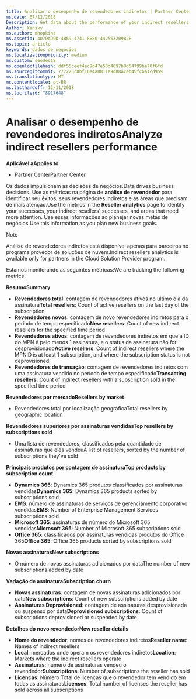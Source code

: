 ```yaml
---
title: Analisar o desempenho de revendedores indiretos | Partner Center
ms.date: 07/12/2018
Description: Get data about the performance of your indirect resellers to identify successes as well as areas that may need more attention.
Author: Xansky
ms.author: mhopkins
ms.assetid: 4D7DAD9D-4B69-4741-8E80-44256320982E
ms.topic: article
keywords: dados de negócios
ms.localizationpriority: medium
ms.custom: seodec18
ms.openlocfilehash: ddf55ceef4ec9d47e53d4697b8d54799ba70f6fd
ms.sourcegitcommit: 777225c8bf16e4a8811a9d88aceb45fcba1cd959
ms.translationtype: MT
ms.contentlocale: pt-BR
ms.lasthandoff: 12/11/2018
ms.locfileid: "8917648"
---
```

# <a name="analyze-indirect-resellers-performance"></a><span data-ttu-id="e3d21-103">Analisar o desempenho de revendedores indiretos</span><span class="sxs-lookup"><span data-stu-id="e3d21-103">Analyze indirect resellers performance</span></span> 

**<span data-ttu-id="e3d21-104">Aplicável a</span><span class="sxs-lookup"><span data-stu-id="e3d21-104">Applies to</span></span>**
- <span data-ttu-id="e3d21-105">Partner Center</span><span class="sxs-lookup"><span data-stu-id="e3d21-105">Partner Center</span></span>

<span data-ttu-id="e3d21-106">Os dados impulsionam as decisões de negócios.</span><span class="sxs-lookup"><span data-stu-id="e3d21-106">Data drives business decisions.</span></span> <span data-ttu-id="e3d21-107">Use as métricas na página de **análise de revendedor** para identificar seu êxitos, seus revendedores indiretos e as áreas que precisam de mais atenção.</span><span class="sxs-lookup"><span data-stu-id="e3d21-107">Use the metrics in the **Reseller analytics** page to identify your successes, your indirect resellers' successes, and areas that need more attention.</span></span> <span data-ttu-id="e3d21-108">Use essas informações ao planejar novas metas de negócios.</span><span class="sxs-lookup"><span data-stu-id="e3d21-108">Use this information as you plan new business goals.</span></span>

> [!NOTE]
> <span data-ttu-id="e3d21-109">Análise de revendedores indiretos está disponível apenas para parceiros no programa provedor de soluções de nuvem.</span><span class="sxs-lookup"><span data-stu-id="e3d21-109">Indirect resellers analytics is available only for partners in the Cloud Solution Provider program.</span></span>

<span data-ttu-id="e3d21-110">Estamos monitorando as seguintes métricas:</span><span class="sxs-lookup"><span data-stu-id="e3d21-110">We are tracking the following metrics:</span></span>

**<span data-ttu-id="e3d21-111">Resumo</span><span class="sxs-lookup"><span data-stu-id="e3d21-111">Summary</span></span>**  
 - <span data-ttu-id="e3d21-112">**Revendedores total**: contagem de revendedores ativos no último dia da assinatura</span><span class="sxs-lookup"><span data-stu-id="e3d21-112">**Total resellers**: Count of active resellers on the last day of the subscription</span></span>  
 - <span data-ttu-id="e3d21-113">**Revendedores novos**: contagem de novo revendedores indiretos para o período de tempo especificado</span><span class="sxs-lookup"><span data-stu-id="e3d21-113">**New resellers**: Count of new indirect resellers for the specified time period</span></span>  
 - <span data-ttu-id="e3d21-114">**Revendedores ativos**: contagem de revendedores indiretos em que a ID do MPN é pelo menos 1 assinatura, e o status da assinatura não for desprovisionado</span><span class="sxs-lookup"><span data-stu-id="e3d21-114">**Active resellers**: Count of indirect resellers where the MPNID is at least 1 subscription, and where the subscription status is not deprovisioned</span></span>  
 - <span data-ttu-id="e3d21-115">**Revendedores de transação**: contagem de revendedores indiretos com uma assinatura vendido no período de tempo especificado</span><span class="sxs-lookup"><span data-stu-id="e3d21-115">**Transacting resellers**: Count of indirect resellers with a subscription sold in the specified time period</span></span>  

**<span data-ttu-id="e3d21-116">Revendedores por mercado</span><span class="sxs-lookup"><span data-stu-id="e3d21-116">Resellers by market</span></span>**  
 - <span data-ttu-id="e3d21-117">Revendedores total por localização geográfica</span><span class="sxs-lookup"><span data-stu-id="e3d21-117">Total resellers by geographic location</span></span>  

**<span data-ttu-id="e3d21-118">Revendedores superiores por assinaturas vendidas</span><span class="sxs-lookup"><span data-stu-id="e3d21-118">Top resellers by subscriptions sold</span></span>**
 - <span data-ttu-id="e3d21-119">Uma lista de revendedores, classificados pela quantidade de assinaturas que eles vendeu</span><span class="sxs-lookup"><span data-stu-id="e3d21-119">A list of resellers, sorted by the number of subscriptions they've sold</span></span>  

**<span data-ttu-id="e3d21-120">Principais produtos por contagem de assinatura</span><span class="sxs-lookup"><span data-stu-id="e3d21-120">Top products by subscription count</span></span>**  
 - <span data-ttu-id="e3d21-121">**Dynamics 365**: Dynamics 365 produtos classificados por assinaturas vendidas</span><span class="sxs-lookup"><span data-stu-id="e3d21-121">**Dynamics 365**: Dynamics 365 products sorted by subscriptions sold</span></span>  
 - <span data-ttu-id="e3d21-122">**EMS**: número de assinaturas de serviços de gerenciamento corporativo vendidas</span><span class="sxs-lookup"><span data-stu-id="e3d21-122">**EMS**: Number of Enterprise Management Services subscriptions sold</span></span>  
 - <span data-ttu-id="e3d21-123">**Microsoft 365**: assinaturas de número do Microsoft 365 vendidas</span><span class="sxs-lookup"><span data-stu-id="e3d21-123">**Microsoft 365**: Number of Microsoft 365 subscriptions sold</span></span>  
 - <span data-ttu-id="e3d21-124">**Office 365**: classificados por assinaturas vendidas produtos do Office 365</span><span class="sxs-lookup"><span data-stu-id="e3d21-124">**Office 365**: Office 365 products sorted by subscriptions sold</span></span>  

**<span data-ttu-id="e3d21-125">Novas assinaturas</span><span class="sxs-lookup"><span data-stu-id="e3d21-125">New subscriptions</span></span>**  
 - <span data-ttu-id="e3d21-126">O número de novas assinaturas adicionados por data</span><span class="sxs-lookup"><span data-stu-id="e3d21-126">The number of new subscriptions added by date</span></span>  

**<span data-ttu-id="e3d21-127">Variação de assinatura</span><span class="sxs-lookup"><span data-stu-id="e3d21-127">Subscription churn</span></span>**  
 - <span data-ttu-id="e3d21-128">**Novas assinaturas**: contagem de novas assinaturas adicionados por data</span><span class="sxs-lookup"><span data-stu-id="e3d21-128">**New subscriptions**: Count of new subscriptions added by date</span></span>  
 - <span data-ttu-id="e3d21-129">**Assinaturas Deprovisioned**: contagem de assinaturas desprovisionada ou suspenso por data</span><span class="sxs-lookup"><span data-stu-id="e3d21-129">**Deprovisioned subscriptions**: Count of subscriptions deprovisioned or suspended by date</span></span>  

**<span data-ttu-id="e3d21-130">Detalhes do novo revendedor</span><span class="sxs-lookup"><span data-stu-id="e3d21-130">New reseller details</span></span>**  
 - <span data-ttu-id="e3d21-131">**Nome do revendedor**: nomes de revendedores indiretos</span><span class="sxs-lookup"><span data-stu-id="e3d21-131">**Reseller name**: Names of indirect resellers</span></span>  
 - <span data-ttu-id="e3d21-132">**Local**: mercados onde operam os revendedores indiretos</span><span class="sxs-lookup"><span data-stu-id="e3d21-132">**Location**: Markets where the indirect resellers operate</span></span>  
 - <span data-ttu-id="e3d21-133">**Assinaturas**: número de assinaturas vendeu o revendedor</span><span class="sxs-lookup"><span data-stu-id="e3d21-133">**Subscriptions**: Number of subscriptions the reseller has sold</span></span>  
 - <span data-ttu-id="e3d21-134">**Licenças**: Número Total de licenças que o revendedor tem vendido em todas as assinaturas</span><span class="sxs-lookup"><span data-stu-id="e3d21-134">**Licenses**: Total number of licenses the reseller has sold across all subscriptions</span></span>  
  
  